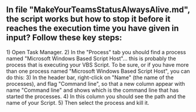 <h2>In file "MakeYourTeamsStatusAlwaysAlive.md", the script works but how to stop it before it reaches the execution time you have given in input? Follow these key steps: 
</h2>
1) Open Task Manager.
2) In the "Process" tab you should find a process named "Microsoft Windows Based Script Host"... this is probably the process that is executing your VBS Script.
To be sure, or if you have more than one process named "Microsoft Windows Based Script Host", you can do this:
3) In the header bar, right-click on "Name" (the name of the processes), and flag "Command line", so that a new column appear with name "Command line" and shows which is the command line that has started the processes.
4) In this column you should see the path and the name of your Script.
5) Then select the process and kill it.
